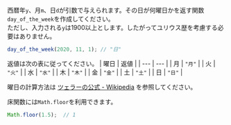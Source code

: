 西暦年`y`、月`m`、日`d`が引数で与えられます。その日が何曜日かを返す関数`day_of_the_week`を作成してください。  
ただし、入力される`y`は1900以上とします。したがってユリウス歴を考慮する必要はありません。

```js
day_of_the_week(2020, 11, 1); // "日"
```

返値は次の表に従ってください。
| 曜日 | 返値 |
| --- | --- |
| 月 | `"月"` |
| 火 | `"火"` |
| 水 | `"水"` |
| 木 | `"木"` |
| 金 | `"金"` |
| 土 | `"土"` |
| 日 | `"日"` |

曜日の計算方法は
[ツェラーの公式 - Wikipedia](https://ja.wikipedia.org/wiki/%E3%83%84%E3%82%A7%E3%83%A9%E3%83%BC%E3%81%AE%E5%85%AC%E5%BC%8F)
を参照してください。

床関数には`Math.floor`を利用できます。  
```js
Math.floor(1.5);  // 1
```

